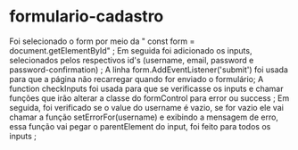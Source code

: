 # formulario-cadastro 
Foi selecionado o form por meio da " const form = document.getElementById" ;
Em seguida foi adicionado os inputs, selecionados pelos respectivos id's (username, email, password e password-confirmation) ; 
A linha form.AddEventListener('submit') foi usada para que a página não recarregar quando for enviado o formulário; 
A function checkInputs foi usada para que se verificasse os inputs e chamar funções que irão alterar a classe do formControl para error ou success ; 
Em seguida, foi verificado se o value do username é vazio, se for vazio ele vai chamar a função setErrorFor(username) e exibindo a mensagem de erro, essa função vai pegar o parentElement do input, foi feito para todos os inputs ;

